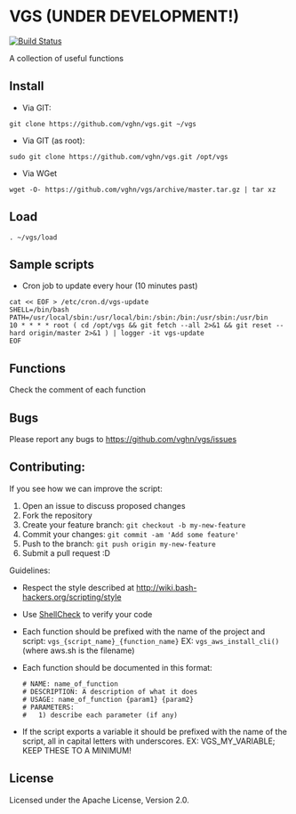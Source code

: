 # VGS  (UNDER DEVELOPMENT!)
  [![Build Status](https://travis-ci.org/vghn/vgs.svg?branch=master)](https://travis-ci.org/vghn/vgs)

A collection of useful functions

## Install
- Via GIT:
```
git clone https://github.com/vghn/vgs.git ~/vgs
```
- Via GIT (as root):
```
sudo git clone https://github.com/vghn/vgs.git /opt/vgs
```
- Via WGet
```
wget -O- https://github.com/vghn/vgs/archive/master.tar.gz | tar xz
```

## Load
```
. ~/vgs/load
```

## Sample scripts
- Cron job to update every hour (10 minutes past)
```
cat << EOF > /etc/cron.d/vgs-update
SHELL=/bin/bash
PATH=/usr/local/sbin:/usr/local/bin:/sbin:/bin:/usr/sbin:/usr/bin
10 * * * * root ( cd /opt/vgs && git fetch --all 2>&1 && git reset --hard origin/master 2>&1 ) | logger -it vgs-update
EOF
```

## Functions
Check the comment of each function

## Bugs
Please report any bugs to https://github.com/vghn/vgs/issues

## Contributing:
If you see how we can improve the script:
1. Open an issue to discuss proposed changes
2. Fork the repository
3. Create your feature branch: `git checkout -b my-new-feature`
4. Commit your changes: `git commit -am 'Add some feature'`
5. Push to the branch: `git push origin my-new-feature`
6. Submit a pull request :D

Guidelines:

  - Respect the style described at http://wiki.bash-hackers.org/scripting/style

  - Use [ShellCheck](http://www.shellcheck.net/about.html) to verify your code

  - Each function should be prefixed with the name of the project and script:
    `vgs_{script_name}_{function_name}`
    EX: `vgs_aws_install_cli()` (where aws.sh is the filename)

  - Each function should be documented in this format:

    ```
    # NAME: name_of_function
    # DESCRIPTION: A description of what it does
    # USAGE: name_of_function {param1} {param2}
    # PARAMETERS:
    #   1) describe each parameter (if any)
    ```

  - If the script exports a variable it should be prefixed with the name of the
    script, all in capital letters with underscores.
    EX: VGS_MY_VARIABLE; KEEP THESE TO A MINIMUM!

## License
Licensed under the Apache License, Version 2.0.
